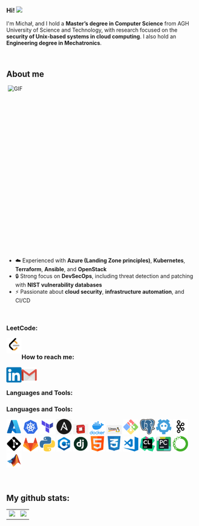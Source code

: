 ### Hi! <img src="https://media.giphy.com/media/hvRJCLFzcasrR4ia7z/giphy.gif" width="25px">

I'm Michał, and I hold a **Master’s degree in Computer Science** from AGH University of Science and Technology, with research focused on the **security of Unix-based systems in cloud computing**. I also hold an **Engineering degree in Mechatronics**.

</br>

<h2>About me</h2>
<img align="right" alt="GIF" src="https://user-images.githubusercontent.com/74038190/229223263-cf2e4b07-2615-4f87-9c38-e37600f8381a.gif" width="500" height="450" />

<ul>
    <li>☁️ Experienced with <b>Azure (Landing Zone principles)</b>, <b>Kubernetes</b>, <b>Terraform</b>, <b>Ansible</b>, and <b>OpenStack</b></li>
    <li>🔒 Strong focus on <b>DevSecOps</b>, including threat detection and patching with <b>NIST vulnerability databases</b></li>
    <li>⚡ Passionate about <b>cloud security</b>, <b>infrastructure automation</b>, and CI/CD</li>
</ul>

</br>

### LeetCode:

<a href="https://leetcode.com/mkiel01/">
  <img align="left" alt="Michał Kiełkowski | LinkedIn" width="40px" src="https://github.com/mkiel01/mkiel01/blob/main/icons/leetcode.png" />
</a>

</br>

### How to reach me:

<a href="https://www.linkedin.com/in/michalkielkowski/">
  <img align="left" alt="Michał Kiełkowski | LinkedIn" width="40px" src="https://github.com/mkiel01/mkiel01/blob/main/icons/linkedin.png" />
</a>

<a href="mailto:mkielkowski01@gmail.com">
  <img align="left" alt="Michał Kiełkowski | Gmail" width="40px" src="https://github.com/mkiel01/mkiel01/blob/main/icons/gmail.png" />
</a>

</br>
</br>

### Languages and Tools:
### Languages and Tools:

<div align="left">

  <!-- 🚀 Core Cloud & DevOps Stack -->
  <img src="https://github.com/mkiel01/mkiel01/blob/main/icons/azure.png" alt="Azure" width="40"/>
  <img src="https://github.com/mkiel01/mkiel01/blob/main/icons/kubernetes.png" alt="Kubernetes" width="40"/>
  <img src="https://github.com/mkiel01/mkiel01/blob/main/icons/Terraform.png" alt="Terraform" width="40"/>
  <img src="https://github.com/mkiel01/mkiel01/blob/main/icons/Ansible.png" alt="Ansible" width="40"/>
  <img src="https://github.com/mkiel01/mkiel01/blob/main/icons/OpenStack.png" alt="OpenStack" width="40"/>
  <img src="https://github.com/mkiel01/mkiel01/blob/main/icons/docker.png" alt="Docker" width="40"/>
  <img src="https://github.com/mkiel01/mkiel01/blob/main/icons/Linux.jpg" alt="Linux" width="40"/>
  <img src="https://github.com/mkiel01/mkiel01/blob/main/icons/Bash.svg" alt="Bash" width="40"/>

  <!-- 🔒 Infrastructure & Databases -->
  <img src="https://github.com/mkiel01/mkiel01/blob/main/icons/PostgreSQL.png" alt="PostgreSQL" width="40"/>
  <img src="https://github.com/mkiel01/mkiel01/blob/main/icons/etcd.png" alt="etcd" width="40"/>
  <img src="https://github.com/mkiel01/mkiel01/blob/main/icons/apache_kafka.png" alt="Apache Kafka" width="40"/>

  <!-- 📦 CI/CD & Version Control -->
  <img src="https://github.com/mkiel01/mkiel01/blob/main/icons/git.png" alt="Git" width="40"/>
  <img src="https://github.com/mkiel01/mkiel01/blob/main/icons/gitlab.png" alt="GitLab" width="40"/>

  <!-- 💻 Programming & Frameworks -->
  <img src="https://github.com/mkiel01/mkiel01/blob/main/icons/python.png" alt="Python" width="40"/>
  <img src="https://github.com/mkiel01/mkiel01/blob/main/icons/cpp.png" alt="C++" width="40"/>
  <img src="https://github.com/mkiel01/mkiel01/blob/main/icons/django.png" alt="Django" width="40"/>
  <img src="https://github.com/mkiel01/mkiel01/blob/main/icons/html.png" alt="HTML" width="40"/>
  <img src="https://github.com/mkiel01/mkiel01/blob/main/icons/css.png" alt="CSS" width="40"/>

  <!-- 🛠️ IDEs & Misc -->
  <img src="https://github.com/mkiel01/mkiel01/blob/main/icons/vscode.png" alt="VSCode" width="40"/>
  <img src="https://github.com/mkiel01/mkiel01/blob/main/icons/clion.png" alt="CLion" width="40"/>
  <img src="https://github.com/mkiel01/mkiel01/blob/main/icons/pycharm.png" alt="PyCharm" width="40"/>
  <img src="https://github.com/mkiel01/mkiel01/blob/main/icons/anaconda.png" alt="Anaconda" width="40"/>
  <img src="https://github.com/mkiel01/mkiel01/blob/main/icons/matlab.png" alt="Matlab" width="40"/>

</div>


</br>
</br>

## My github stats:

<table>
    <tr>
        <td valign="top">
            <img src="https://github-readme-stats.vercel.app/api?username=mkiel01&show_icons=true&theme=transparent" height="200" />
        </td>
        <td valign="top">
            <img src="https://github-readme-stats.vercel.app/api/top-langs/?username=mkiel01&langs_count=25&layout=compact&show_icons=true&icon_color=0096ff&theme=transparent" height="200" />
        </td>
    </tr>
</table>


